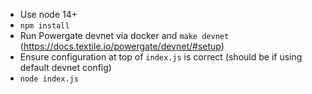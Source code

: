 * Use node 14+
* `npm install`
* Run Powergate devnet via docker and `make devnet` (https://docs.textile.io/powergate/devnet/#setup)
* Ensure configuration at top of `index.js` is correct (should be if using default devnet config)
* `node index.js`
